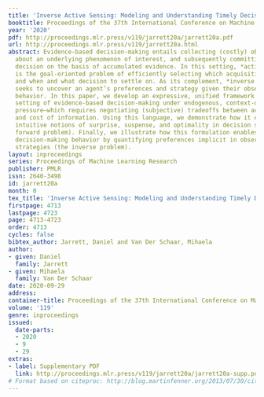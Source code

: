 ```yaml
---
title: 'Inverse Active Sensing: Modeling and Understanding Timely Decision-Making'
booktitle: Proceedings of the 37th International Conference on Machine Learning
year: '2020'
pdf: http://proceedings.mlr.press/v119/jarrett20a/jarrett20a.pdf
url: http://proceedings.mlr.press/v119/jarrett20a.html
abstract: Evidence-based decision-making entails collecting (costly) observations
  about an underlying phenomenon of interest, and subsequently committing to an (informed)
  decision on the basis of accumulated evidence. In this setting, *active sensing*
  is the goal-oriented problem of efficiently selecting which acquisitions to make,
  and when and what decision to settle on. As its complement, *inverse active sensing*
  seeks to uncover an agent’s preferences and strategy given their observable decision-making
  behavior. In this paper, we develop an expressive, unified framework for the general
  setting of evidence-based decision-making under endogenous, context-dependent time
  pressure—which requires negotiating (subjective) tradeoffs between accuracy, speediness,
  and cost of information. Using this language, we demonstrate how it enables *modeling*
  intuitive notions of surprise, suspense, and optimality in decision strategies (the
  forward problem). Finally, we illustrate how this formulation enables *understanding*
  decision-making behavior by quantifying preferences implicit in observed decision
  strategies (the inverse problem).
layout: inproceedings
series: Proceedings of Machine Learning Research
publisher: PMLR
issn: 2640-3498
id: jarrett20a
month: 0
tex_title: 'Inverse Active Sensing: Modeling and Understanding Timely Decision-Making'
firstpage: 4713
lastpage: 4723
page: 4713-4723
order: 4713
cycles: false
bibtex_author: Jarrett, Daniel and Van Der Schaar, Mihaela
author:
- given: Daniel
  family: Jarrett
- given: Mihaela
  family: Van Der Schaar
date: 2020-09-29
address: 
container-title: Proceedings of the 37th International Conference on Machine Learning
volume: '119'
genre: inproceedings
issued:
  date-parts:
  - 2020
  - 9
  - 29
extras:
- label: Supplementary PDF
  link: http://proceedings.mlr.press/v119/jarrett20a/jarrett20a-supp.pdf
# Format based on citeproc: http://blog.martinfenner.org/2013/07/30/citeproc-yaml-for-bibliographies/
---
```

